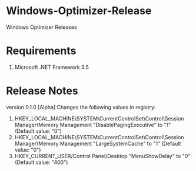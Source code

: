 # Windows-Optimizer-Release
Windows Optimizer Releases

# Requirements
1. Microsoft .NET Framework 3.5

# Release Notes
version 0.1.0 [Alpha]
Changes the following values in registry:
1. HKEY_LOCAL_MACHINE\SYSTEM\CurrentControlSet\Control\Session Manager\Memory Management
    "DisablePagingExecutive" to "1"   (Default value: "0")
2. HKEY_LOCAL_MACHINE\SYSTEM\CurrentControlSet\Control\Session Manager\Memory Management
    "LargeSystemCache"       to "1"   (Default value: "0")
3. HKEY_CURRENT_USER/Control Panel/Desktop
    "MenuShowDelay"          to "0"   (Default value: "400")
